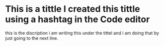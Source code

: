 # This is a tittle I created this tittle using a hashtag in the Code editor 

this is the discription i am writing this under the tittel and i am doing that by just going to the next line.
